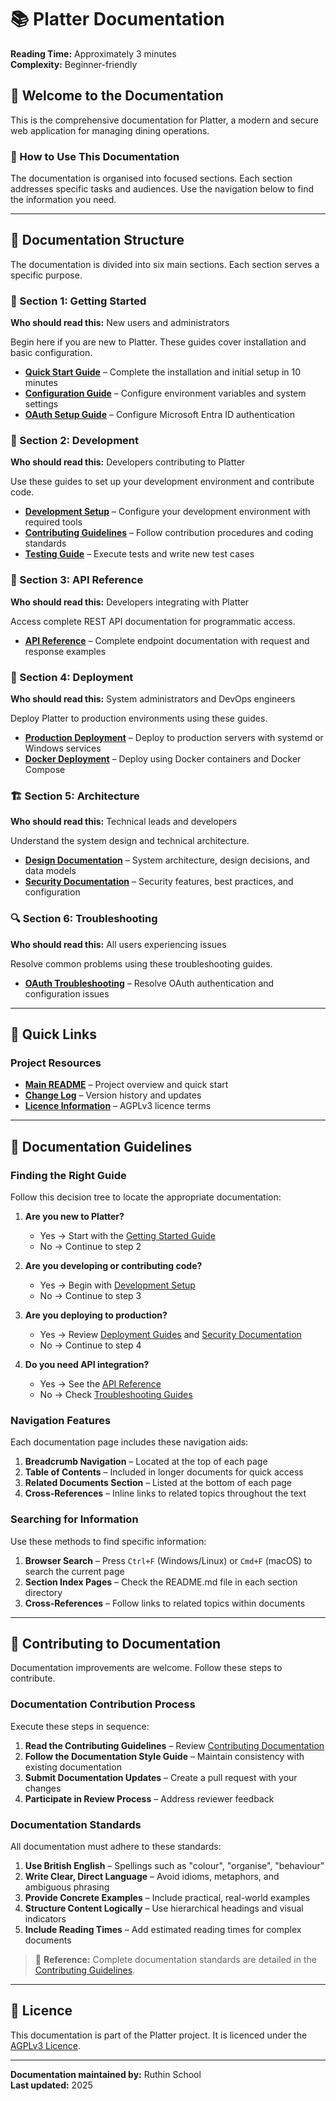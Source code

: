 # 📚 Platter Documentation

**Reading Time:** Approximately 3 minutes  
**Complexity:** Beginner-friendly

## 📖 Welcome to the Documentation

This is the comprehensive documentation for Platter, a modern and secure web application for managing dining operations.

### 🎯 How to Use This Documentation

The documentation is organised into focused sections. Each section addresses specific tasks and audiences. Use the navigation below to find the information you need.

---

## 📑 Documentation Structure

The documentation is divided into six main sections. Each section serves a specific purpose.

### 🚀 Section 1: Getting Started

**Who should read this:** New users and administrators

Begin here if you are new to Platter. These guides cover installation and basic configuration.

- **[Quick Start Guide](guides/getting-started.md)** – Complete the installation and initial setup in 10 minutes
- **[Configuration Guide](guides/configuration.md)** – Configure environment variables and system settings
- **[OAuth Setup Guide](guides/oauth-setup.md)** – Configure Microsoft Entra ID authentication

### 🔧 Section 2: Development

**Who should read this:** Developers contributing to Platter

Use these guides to set up your development environment and contribute code.

- **[Development Setup](development/setup.md)** – Configure your development environment with required tools
- **[Contributing Guidelines](development/contributing.md)** – Follow contribution procedures and coding standards
- **[Testing Guide](development/testing.md)** – Execute tests and write new test cases

### 📡 Section 3: API Reference

**Who should read this:** Developers integrating with Platter

Access complete REST API documentation for programmatic access.

- **[API Reference](api/reference.md)** – Complete endpoint documentation with request and response examples

### 🚢 Section 4: Deployment

**Who should read this:** System administrators and DevOps engineers

Deploy Platter to production environments using these guides.

- **[Production Deployment](deployment/production.md)** – Deploy to production servers with systemd or Windows services
- **[Docker Deployment](deployment/docker.md)** – Deploy using Docker containers and Docker Compose

### 🏗️ Section 5: Architecture

**Who should read this:** Technical leads and developers

Understand the system design and technical architecture.

- **[Design Documentation](architecture/design.md)** – System architecture, design decisions, and data models
- **[Security Documentation](architecture/security.md)** – Security features, best practices, and configuration

### 🔍 Section 6: Troubleshooting

**Who should read this:** All users experiencing issues

Resolve common problems using these troubleshooting guides.

- **[OAuth Troubleshooting](troubleshooting/oauth.md)** – Resolve OAuth authentication and configuration issues

---

## 🔗 Quick Links

### Project Resources

- **[Main README](../README.md)** – Project overview and quick start
- **[Change Log](../CHANGELOG.md)** – Version history and updates
- **[Licence Information](../LICENSE)** – AGPLv3 licence terms

---

## 📖 Documentation Guidelines

### Finding the Right Guide

Follow this decision tree to locate the appropriate documentation:

1. **Are you new to Platter?**
   - Yes → Start with the [Getting Started Guide](guides/getting-started.md)
   - No → Continue to step 2

2. **Are you developing or contributing code?**
   - Yes → Begin with [Development Setup](development/setup.md)
   - No → Continue to step 3

3. **Are you deploying to production?**
   - Yes → Review [Deployment Guides](deployment/README.md) and [Security Documentation](architecture/security.md)
   - No → Continue to step 4

4. **Do you need API integration?**
   - Yes → See the [API Reference](api/reference.md)
   - No → Check [Troubleshooting Guides](troubleshooting/README.md)

### Navigation Features

Each documentation page includes these navigation aids:

1. **Breadcrumb Navigation** – Located at the top of each page
2. **Table of Contents** – Included in longer documents for quick access
3. **Related Documents Section** – Listed at the bottom of each page
4. **Cross-References** – Inline links to related topics throughout the text

### Searching for Information

Use these methods to find specific information:

1. **Browser Search** – Press `Ctrl+F` (Windows/Linux) or `Cmd+F` (macOS) to search the current page
2. **Section Index Pages** – Check the README.md file in each section directory
3. **Cross-References** – Follow links to related topics within documents

---

## 🤝 Contributing to Documentation

Documentation improvements are welcome. Follow these steps to contribute.

### Documentation Contribution Process

Execute these steps in sequence:

1. **Read the Contributing Guidelines** – Review [Contributing Documentation](development/contributing.md)
2. **Follow the Documentation Style Guide** – Maintain consistency with existing documentation
3. **Submit Documentation Updates** – Create a pull request with your changes
4. **Participate in Review Process** – Address reviewer feedback

### Documentation Standards

All documentation must adhere to these standards:

1. **Use British English** – Spellings such as "colour", "organise", "behaviour"
2. **Write Clear, Direct Language** – Avoid idioms, metaphors, and ambiguous phrasing
3. **Provide Concrete Examples** – Include practical, real-world examples
4. **Structure Content Logically** – Use hierarchical headings and visual indicators
5. **Include Reading Times** – Add estimated reading times for complex documents

> 📘 **Reference:** Complete documentation standards are detailed in the [Contributing Guidelines](development/contributing.md).

---

## 📝 Licence

This documentation is part of the Platter project. It is licenced under the [AGPLv3 Licence](../LICENSE).

---

**Documentation maintained by:** Ruthin School  
**Last updated:** 2025